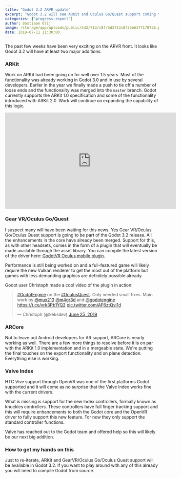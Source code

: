 ```yaml
---
title: "Godot 3.2 ARVR update"
excerpt: "Godot 3.2 will see ARKit and Oculus Go/Quest support coming to Godot. ARCore and Valve Index support is not far behind."
categories: ["progress-report"]
author: Bastiaan Olij
image: /storage/app/uploads/public/5d2/713/c8f/5d2713c8f26e6377170736.png
date: 2019-07-11 11:30:00
---
```


The past few weeks have been very exciting on the ARVR front. It looks like Godot 3.2 will have at least two major additions.

### ARKit

Work on ARKit had been going on for well over 1.5 years. Most of the functionality was already working in Godot 3.0 and in use by several developers. Earlier in the year we finally made a push to tie off a number of loose ends and the functionality was merged into the `master` branch.
Godot currently supports the ARKit 1.0 specification and some of the functionality introduced with ARKit 2.0.
Work will continue on expanding the capability of this logic.

<iframe width="560" height="315" src="https://www.youtube.com/embed/6NEonfH1ME0" frameborder="0" allow="accelerometer; autoplay; encrypted-media; gyroscope; picture-in-picture" allowfullscreen></iframe>


### Gear VR/Oculus Go/Quest

I suspect many will have been waiting for this news. Yes Gear VR/Oculus Go/Oculus Quest support is going to be part of the Godot 3.2 release. All the enhancements in the core have already been merged. Support for this, as with other headsets, comes in the form of a plugin that will eventually be made available through the asset library. You can compile the latest version of the driver here: [GodotVR Oculus mobile plugin](https://github.com/GodotVR/godot_oculus_mobile).

Performance is still being worked on and a full-featured game will likely require the new Vulkan renderer to get the most out of the platform but games with less demanding graphics are definitely possible already.

Godot user Christoph made a cool video of the plugin in action:
<blockquote class="twitter-tweet" data-lang="en"><p lang="en" dir="ltr"><a href="https://twitter.com/hashtag/GodotEngine?src=hash&ref_src=twsrc%5Etfw">#GodotEngine</a> on the <a href="https://twitter.com/hashtag/OculusQuest?src=hash&ref_src=twsrc%5Etfw">#OculusQuest</a>. Only needed small fixes. Main work by <a href="https://twitter.com/mux213?ref_src=twsrc%5Etfw">@mux213</a> <a href="https://twitter.com/m4gr3d?ref_src=twsrc%5Etfw">@m4gr3d</a> and <a href="https://twitter.com/godotengine?ref_src=twsrc%5Etfw">@godotengine</a> <a href="https://t.co/vrk3Pb1YQ2">https://t.co/vrk3Pb1YQ2</a> <a href="https://t.co/AF6ztQvi1d">pic.twitter.com/AF6ztQvi1d</a></p>— Christoph (@keksdev) <a href="https://twitter.com/keksdev/status/1143456911569936384?ref_src=twsrc%5Etfw">June 25, 2019</a></blockquote>
<script async src="https://platform.twitter.com/widgets.js" charset="utf-8"></script>


### ARCore

Not to leave out Android developers for AR support, ARCore is nearly working as well. There are a few more things to resolve before it is on par with the ARKit 1.0 implementation and in a mergeable state. We're putting the final touches on the export functionality and on plane detection. Everything else is working.


### Valve Index

HTC Vive support through OpenVR was one of the first platforms Godot supported and it will come as no surprise that the Valve Index works fine with the current drivers.

What is missing is support for the new Index controllers, formally known as knuckles controllers. These controllers have full finger tracking support and this will require enhancements to both the Godot core and the OpenVR driver to fully support this new feature. For now they only support the standard controller functions.

Valve has reached out to the Godot team and offered help so this will likely be our next big addition.

### How to get my hands on this

Just to re-iterate, ARKit and GearVR/Oculus Go/Oculus Quest support will be available in Godot 3.2. If you want to play around with any of this already you will need to compile Godot from source.

